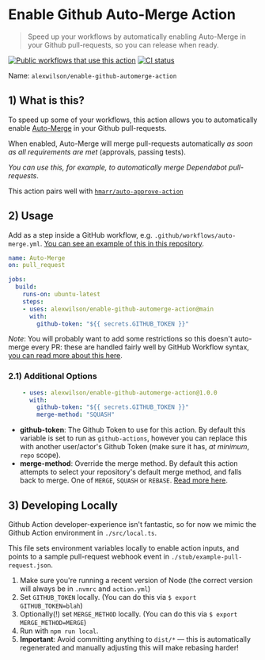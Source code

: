 # Enable Github Auto-Merge Action

> Speed up your workflows by automatically enabling Auto-Merge in your Github pull-requests, so you can release when ready.

[![Public workflows that use this action](https://img.shields.io/endpoint?url=https%3A%2F%2Fapi-git-master.endbug.vercel.app%2Fapi%2Fgithub-actions%2Fused-by%3Faction%3Dalexwilson%2Fenable-github-automerge-action%26badge%3Dtrue)](https://github.com/search?o=desc&q=alexwilson%2Fenable-github-automerge-action+path%3A.github%2Fworkflows+language%3AYAML&s=&type=Code)
[![CI status](https://github.com/alexwilson/enable-github-automerge-action/workflows/Test/badge.svg)](https://github.com/alexwilson/enable-github-automerge-action/actions?query=workflow%Test)


Name: `alexwilson/enable-github-automerge-action`

## 1) What is this?

To speed up some of your workflows, this action allows you to automatically enable [Auto-Merge](https://docs.github.com/en/github/collaborating-with-issues-and-pull-requests/automatically-merging-a-pull-request) in your Github pull-requests.  

When enabled, Auto-Merge will merge pull-requests automatically _as soon as all requirements are met_ (approvals, passing tests).

_You can use this, for example, to automatically merge Dependabot pull-requests_.

This action pairs well with [`hmarr/auto-approve-action`](https://github.com/hmarr/auto-approve-action)

## 2) Usage

Add as a step inside a GitHub workflow, e.g. `.github/workflows/auto-merge.yml`.  [You can see an example of this in this repository](./.github/workflows/auto-merge-dependabot.yml).

```yaml
name: Auto-Merge
on: pull_request

jobs:
  build:
    runs-on: ubuntu-latest
    steps:
    - uses: alexwilson/enable-github-automerge-action@main
      with:
        github-token: "${{ secrets.GITHUB_TOKEN }}"
```

*Note*: You will probably want to add some restrictions so this doesn't auto-merge every PR: these are handled fairly well by GitHub Workflow syntax, [you can read more about this here](https://docs.github.com/en/actions/reference/workflow-syntax-for-github-actions#jobsjob_idstepsif).

### 2.1) Additional Options

```yaml
    - uses: alexwilson/enable-github-automerge-action@1.0.0
      with:
        github-token: "${{ secrets.GITHUB_TOKEN }}"
        merge-method: "SQUASH"
```

- **github-token**: The Github Token to use for this action.  By default this variable is set to run as `github-actions`, however you can replace this with another user/actor's Github Token (make sure it has, _at minimum_, `repo` scope).
- **merge-method**: Override the merge method.  By default this action attempts to select your repository's default merge method, and falls back to merge.  One of `MERGE`, `SQUASH` or `REBASE`.  [Read more here](https://docs.github.com/en/graphql/reference/enums#pullrequestmergemethod).

## 3) Developing Locally

Github Action developer-experience isn't fantastic, so for now we mimic the Github Action environment in `./src/local.ts`.

This file sets environment variables locally to enable action inputs, and points to a sample pull-request webhook event in `./stub/example-pull-request.json`.

1. Make sure you're running a recent version of Node (the correct version will always be in `.nvmrc` and `action.yml`)
2. Set `GITHUB_TOKEN` locally.  (You can do this via `$ export GITHUB_TOKEN=blah`)
3. Optionally(!) set `MERGE_METHOD` locally.  (You can do this via `$ export MERGE_METHOD=MERGE`)
4. Run with `npm run local`.
5. **Important**: Avoid committing anything to `dist/*` — this is automatically regenerated and manually adjusting this will make rebasing harder!